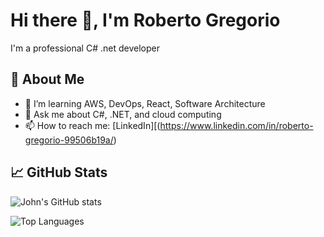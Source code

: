 # Hi there 👋, I'm Roberto Gregorio

I'm a professional C# .net developer

## 🚀 About Me
- 🌱 I’m learning  AWS, DevOps, React, Software Architecture
- 💬 Ask me about C#, .NET, and cloud computing
- 📫 How to reach me: [LinkedIn][(https://www.linkedin.com/in/roberto-gregorio-99506b19a/)

## 📈 GitHub Stats
![John's GitHub stats](https://github-readme-stats.vercel.app/api?username=RobertoGregorio&show_icons=true&theme=radical)

![Top Languages](https://github-readme-stats.vercel.app/api/top-langs/?username=RobertoGregorio&layout=compact)

